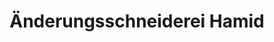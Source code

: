 ---
title: "Änderungsschneiderei Hamid"
url: /muenchen/aenderungsschneiderei-hamid/
shop: Schneiderei
---